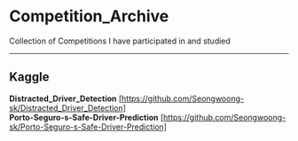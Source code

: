 # Competition_Archive
Collection of Competitions I have participated in and studied

-----
## Kaggle
**Distracted_Driver_Detection** [https://github.com/Seongwoong-sk/Distracted_Driver_Detection]    
**Porto-Seguro-s-Safe-Driver-Prediction** [https://github.com/Seongwoong-sk/Porto-Seguro-s-Safe-Driver-Prediction]
